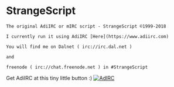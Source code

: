 # StrangeScript
```
The original AdiIRC or mIRC script - StrangeScript ©1999-2018

I currently run it using AdiIRC [Here](https://www.adiirc.com)

You will find me on Dalnet ( irc://irc.dal.net )

and

freenode ( irc://chat.freenode.net ) in #StrangeScript
```
Get AdiIRC at this tiny little button :)
[![AdIRC](icons/AdiIRC.ico)](https://www.adiirc.com)
